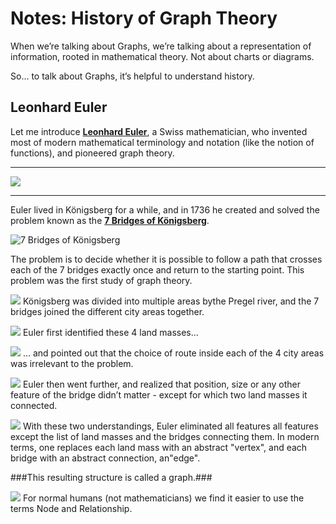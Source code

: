 # Notes: History of Graph Theory

When we’re talking about Graphs, we’re talking about a representation of information, rooted in mathematical theory. Not about charts or diagrams.

So... to talk about Graphs, it’s helpful to understand history.

## Leonhard Euler

Let me introduce [**Leonhard Euler**](http://en.wikipedia.org/wiki/Leonhard_Euler), a Swiss mathematician, who invented most of modern mathematical terminology and notation (like the notion of functions), and pioneered graph theory.

----

![](../images/euler.png)

----

Euler lived in Königsberg for a while, and in 1736 he created and solved the problem known as the 
[**7 Bridges of Königsberg**](http://en.wikipedia.org/wiki/Seven_Bridges_of_Königsberg). 

![7 Bridges of Königsberg](../images/koenigsberg.png "7 Bridges of Königsberg")

The problem is to decide whether it is possible to follow a path that crosses each of the 7 bridges exactly once and return to the starting point. This problem was the first study of graph theory.

![](../images/slides_kb_01.png)
Königsberg was divided into multiple areas bythe Pregel river, and the 7 bridges joined the different city areas together.

![](../images/slides_kb_02.png)
Euler first identified these 4 land masses...

![](../images/slides_kb_03.png)
... and pointed out that the choice of route inside each of the 4 city areas was irrelevant to the problem.

![](../images/slides_kb_03.png)
Euler then went further, and realized that position, size or any other feature of the bridge didn’t matter - except for which two land masses it connected.

![](../images/slides_kb_05.png)
With these two understandings, Euler eliminated all features all features except the list of land masses and the bridges connecting them. In modern terms, one replaces each land mass with an abstract "vertex", and each bridge with an abstract connection, an"edge".

###This resulting structure is called a graph.###

![](../images/kb_graph.png)
For normal humans (not mathematicians) we find it easier to use the terms Node and Relationship. 